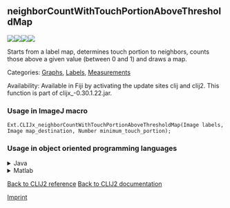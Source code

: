 ## neighborCountWithTouchPortionAboveThresholdMap
<img src="images/mini_empty_logo.png"/><img src="images/mini_empty_logo.png"/><img src="images/mini_clijx_logo.png"/><img src="images/mini_empty_logo.png"/>

Starts from a label map, determines touch portion to neighbors, counts those above a given value (between 0 and 1) and draws a map.



Categories: [Graphs](https://clij.github.io/clij2-docs/reference__graph), [Labels](https://clij.github.io/clij2-docs/reference__label), [Measurements](https://clij.github.io/clij2-docs/reference__measurement)

Availability: Available in Fiji by activating the update sites clij and clij2.
This function is part of clijx_-0.30.1.22.jar.

### Usage in ImageJ macro
```
Ext.CLIJx_neighborCountWithTouchPortionAboveThresholdMap(Image labels, Image map_destination, Number minimum_touch_portion);
```


### Usage in object oriented programming languages



<details>

<summary>
Java
</summary>
<pre class="highlight">// init CLIJ and GPU
import net.haesleinhuepf.clijx.CLIJx;
import net.haesleinhuepf.clij.clearcl.ClearCLBuffer;
CLIJx clijx = CLIJx.getInstance();

// get input parameters
ClearCLBuffer labels = clijx.push(labelsImagePlus);
map_destination = clijx.create(labels);
float minimum_touch_portion = 1.0;
</pre>

<pre class="highlight">
// Execute operation on GPU
clijx.neighborCountWithTouchPortionAboveThresholdMap(labels, map_destination, minimum_touch_portion);
</pre>

<pre class="highlight">
// show result
map_destinationImagePlus = clijx.pull(map_destination);
map_destinationImagePlus.show();

// cleanup memory on GPU
clijx.release(labels);
clijx.release(map_destination);
</pre>

</details>



<details>

<summary>
Matlab
</summary>
<pre class="highlight">% init CLIJ and GPU
clijx = init_clatlabx();

% get input parameters
labels = clijx.pushMat(labels_matrix);
map_destination = clijx.create(labels);
minimum_touch_portion = 1.0;
</pre>

<pre class="highlight">
% Execute operation on GPU
clijx.neighborCountWithTouchPortionAboveThresholdMap(labels, map_destination, minimum_touch_portion);
</pre>

<pre class="highlight">
% show result
map_destination = clijx.pullMat(map_destination)

% cleanup memory on GPU
clijx.release(labels);
clijx.release(map_destination);
</pre>

</details>



[Back to CLIJ2 reference](https://clij.github.io/clij2-docs/reference)
[Back to CLIJ2 documentation](https://clij.github.io/clij2-docs)

[Imprint](https://clij.github.io/imprint)
